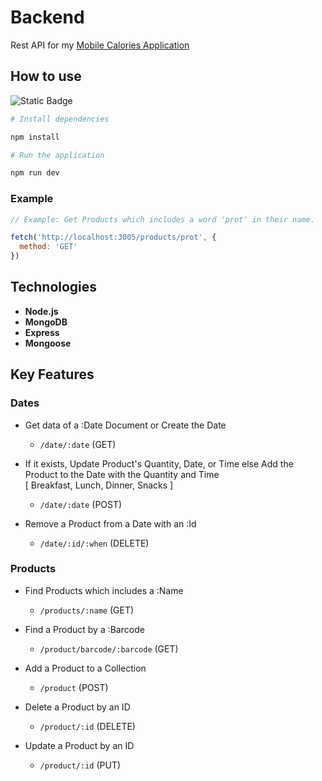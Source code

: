 # Backend

Rest API for my [Mobile Calories Application](https://www.google.com)

## How to use 

![Static Badge](https://img.shields.io/badge/npm-red)

```bash 
# Install dependencies

npm install
```

```bash
# Run the application

npm run dev
```
### Example
```javascript
// Example: Get Products which includes a word 'prot' in their name.

fetch('http://localhost:3005/products/prot', {
  method: 'GET'
})
```

## Technologies

- **Node.js** 
- **MongoDB** 
- **Express** 
- **Mongoose**

## Key Features

### Dates

- Get data of a :Date Document or Create the Date
  
  * `/date/:date` (GET)
    
- If it exists, Update Product's Quantity, Date, or Time else Add the Product to the Date with the Quantity and Time <br>
  [ Breakfast, Lunch, Dinner, Snacks ]
  
  * `/date/:date` (POST)
    
- Remove a Product from a Date with an :Id
  
  * `/date/:id/:when` (DELETE)

### Products

- Find Products which includes a :Name

  * `/products/:name` (GET)

- Find a Product by a :Barcode

  *  `/product/barcode/:barcode` (GET)
  
- Add a Product to a Collection

  * `/product` (POST)
  
- Delete a Product by an ID

  * `/product/:id` (DELETE)
  
- Update a Product by an ID

  * `/product/:id` (PUT)
  




